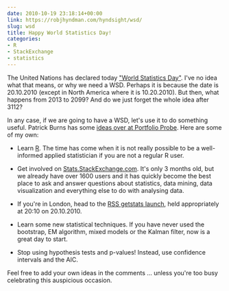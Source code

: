 ```yaml
---
date: 2010-10-19 23:18:14+00:00
link: https://robjhyndman.com/hyndsight/wsd/
slug: wsd
title: Happy World Statistics Day!
categories:
- R
- StackExchange
- statistics
---
```


The United Nations has declared today ["World Statistics Day"](http://unstats.un.org/unsd/wsd/). I've no idea what that means, or why we need a WSD. Perhaps it is because the date is 20.10.2010 (except in North America where it is 10.20.2010). But then, what happens from 2013 to 2099? And do we just forget the whole idea after 3112?

In any case, if we are going to have a WSD, let's use it to do something useful. Patrick Burns has some [ideas over at Portfolio Probe](http://www.portfolioprobe.com/2010/10/19/ideas-for-world-statistics-day/). Here are some of my own:



  * Learn [R](http://www.r-project.org). The time has come when it is not really possible to be a well-informed applied statistician if you are not a regular R user.


  * Get involved on [Stats.StackExchange.com](http://stats.stackexchange.com). It's only 3 months old, but we already have over 1600 users and it has quickly become the best place to ask and answer questions about statistics, data mining, data visualization and everything else to do with analysing data.


  * If you're in London, head to the [RSS getstats launch](http://www.getstats.org.uk/), held appropriately at 20:10 on 20.10.2010.


  * Learn some new statistical techniques. If you have never used the bootstrap, EM algorithm, mixed models or the Kalman filter, now is a great day to start.


  * Stop using hypothesis tests and p-values! Instead, use confidence intervals and the AIC.

Feel free to add your own ideas in the comments ... unless you're too busy celebrating this auspicious occasion.
